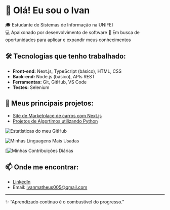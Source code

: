 # 👋 Olá! Eu sou o Ivan

🎓 Estudante de Sistemas de Informação na UNIFEI  
💻 Apaixonado por desenvolvimento de software
🚀 Em busca de oportunidades para aplicar e expandir meus conhecimentos

## 🛠️ Tecnologias que tenho trabalhado:
- **Front-end:** Next.js, TypeScript (básico), HTML, CSS
- **Back-end:** Node.js (básico), APIs REST
- **Ferramentas:** Git, GitHub, VS Code
- **Testes:** Selenium

## 📂 Meus principais projetos:
- [Site de Marketplace de carros com Next.js](https://github.com/Digao-Onofri/Trab_Web)
- [Projetos de Algortimos utilizando Python](https://github.com/Digao-Onofri/Algoritmos-II)

![Estatísticas do meu GitHub](https://github-readme-stats.vercel.app/api?username=IvanSilverio&show_icons=true&theme=radical&include_all_commits=true&count_private=true)

![Minhas Linguagens Mais Usadas](https://github-readme-stats.vercel.app/api/top-langs/?username=IvanSilverio&layout=compact&theme=dracula)

[![Minhas Contribuições Diárias](https://github-readme-streak-stats.herokuapp.com/?username=IvanSilverio&theme=dark
)

## 📫 Onde me encontrar:
- [LinkedIn](https://www.linkedin.com/in/ivansilv%C3%A9rio/)
- Email: ivanmatheus005@gmail.com

---

✨ “Aprendizado contínuo é o combustível do progresso.”  
